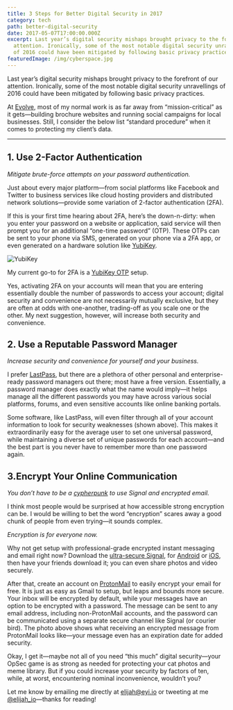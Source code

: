 ```yaml
---
title: 3 Steps for Better Digital Security in 2017
category: tech
path: better-digital-security
date: 2017-05-07T17:00:00.000Z
excerpt: Last year’s digital security mishaps brought privacy to the forefront of our
  attention. Ironically, some of the most notable digital security unravellings
  of 2016 could have been mitigated by following basic privacy practices.
featuredImage: /img/cyberspace.jpg
---
```

Last year’s digital security mishaps brought privacy to the forefront of our attention. Ironically, some of the most notable digital security unravellings of 2016 could have been mitigated by following basic privacy practices.

At [Evolve](https://evolveyouridentity.com/), most of my normal work is as far away from “mission-critical” as it gets—building brochure websites and running social campaigns for local businesses. Still, I consider the below list “standard procedure” when it comes to protecting my client’s data.

- - -

## 1. Use 2-Factor Authentication

*Mitigate brute-force attempts on your password authentication.*

Just about every major platform—from social platforms like Facebook and Twitter to business services like cloud hosting providers and distributed network solutions—provide some variation of 2-factor authentication (2FA).

If this is your first time hearing about 2FA, here’s the down-n-dirty: when you enter your password on a website or application, said service will then prompt you for an additional “one-time password” (OTP). These OTPs can be sent to your phone via SMS, generated on your phone via a 2FA app, or even generated on a hardware solution like [YubiKey](https://yubico.com/).

![YubiKey](https://miro.medium.com/max/1708/1*zWECJBglBUjTHe_N-aXuwQ.gif "YubiKey")

My current go-to for 2FA is a [YubiKey OTP](https://www.yubico.com/products/services-software/personalization-tools/yubikey-otp/) setup.

Yes, activating 2FA on your accounts will mean that you are entering essentially double the number of passwords to access your account; digital security and convenience are not necessarily mutually exclusive, but they are often at odds with one-another, trading-off as you scale one or the other. My next suggestion, however, will increase both security and convenience.

## 2. Use a Reputable Password Manager

*Increase security and convenience for yourself and your business.*

I prefer [LastPass](https://www.lastpass.com/2), but there are a plethora of other personal and enterprise-ready password managers out there; most have a free version. Essentially, a password manager does exactly what the name would imply—it helps manage all the different passwords you may have across various social platforms, forums, and even sensitive accounts like online banking portals.

Some software, like LastPass, will even filter through all of your account information to look for security weaknesses (shown above). This makes it extraordinarily easy for the average user to set one universal password, while maintaining a diverse set of unique passwords for each account—and the best part is you never have to remember more than one password again.

## 3.Encrypt Your Online Communication

*You don’t have to be a [cypherpunk](https://en.wikipedia.org/wiki/Cypherpunk) to use Signal and encrypted email.*

I think most people would be surprised at how accessible strong encryption can be. I would be willing to bet the word “encryption” scares away a good chunk of people from even trying—it sounds complex.

*Encryption is for everyone now.*

Why not get setup with professional-grade encrypted instant messaging and email right now? Download the [ultra-secure Signal](https://www.cyberscoop.com/signal-security-audit-encryption-facebook-messenger-whatsapp/), for [Android](https://play.google.com/store/apps/details?id=org.thoughtcrime.securesms&hl=en) or [iOS](https://itunes.apple.com/us/app/signal-private-messenger/id874139669?mt=8), then have your friends download it; you can even share photos and video securely.

After that, create an account on [ProtonMail](https://protonmail.com/) to easily encrypt your email for free. It is just as easy as Gmail to setup, but leaps and bounds more secure. Your inbox will be encrypted by default, while your messages have an option to be encrypted with a password. The message can be sent to any email address, including non-ProtonMail accounts, and the password can be communicated using a separate secure channel like Signal (or courier bird). The photo above shows what receiving an encrypted message from ProtonMail looks like—your message even has an expiration date for added security.

Okay, I get it—maybe not all of you need “this much” digital security—your OpSec game is as strong as needed for protecting your cat photos and meme library. But if you could increase your security by factors of ten, while, at worst, encountering nominal inconvenience, wouldn’t you?

Let me know by emailing me directly at [elijah@eyi.io](mailto:elijah@eyi.io) or tweeting at me [@elijah_io](https://twitter.com/elijah_io)—thanks for reading!